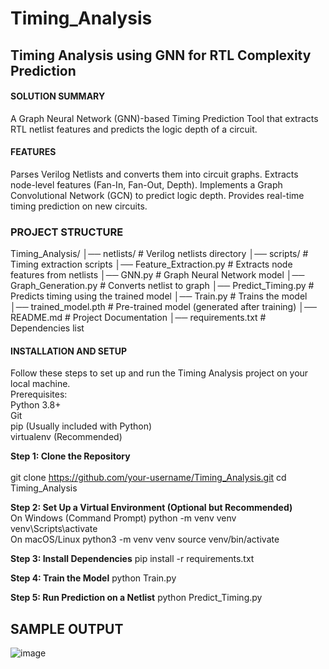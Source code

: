 # Timing_Analysis

## Timing Analysis using GNN for RTL Complexity Prediction

#### SOLUTION SUMMARY
A Graph Neural Network (GNN)-based Timing Prediction Tool that extracts RTL netlist features and predicts the logic depth of a circuit.

#### FEATURES 
Parses Verilog Netlists and converts them into circuit graphs.
Extracts node-level features (Fan-In, Fan-Out, Depth).
Implements a Graph Convolutional Network (GCN) to predict logic depth.
Provides real-time timing prediction on new circuits.

### PROJECT STRUCTURE
Timing_Analysis/
│── netlists/                # Verilog netlists directory
│── scripts/                 # Timing extraction scripts
│── Feature_Extraction.py    # Extracts node features from netlists
│── GNN.py                   # Graph Neural Network model
│── Graph_Generation.py      # Converts netlist to graph
│── Predict_Timing.py        # Predicts timing using the trained model
│── Train.py                 # Trains the model
│── trained_model.pth        # Pre-trained model (generated after training)
│── README.md                # Project Documentation
│── requirements.txt         # Dependencies list


#### INSTALLATION AND SETUP
Follow these steps to set up and run the Timing Analysis project on your local machine.<br>
Prerequisites:<br>
Python 3.8+  
Git  
pip (Usually included with Python)  
virtualenv (Recommended)  

**Step 1: Clone the Repository** <br>  
git clone https://github.com/your-username/Timing_Analysis.git
cd Timing_Analysis

**Step 2: Set Up a Virtual Environment (Optional but Recommended)** <br>
On Windows (Command Prompt)
python -m venv venv
venv\Scripts\activate
<br>
On macOS/Linux
python3 -m venv venv
source venv/bin/activate

**Step 3: Install Dependencies**
pip install -r requirements.txt

**Step 4: Train the Model**
python Train.py

**Step 5: Run Prediction on a Netlist**
python Predict_Timing.py

## SAMPLE OUTPUT
![image](https://github.com/user-attachments/assets/408839e8-c47b-45ed-955f-4ed5a5788dce)


